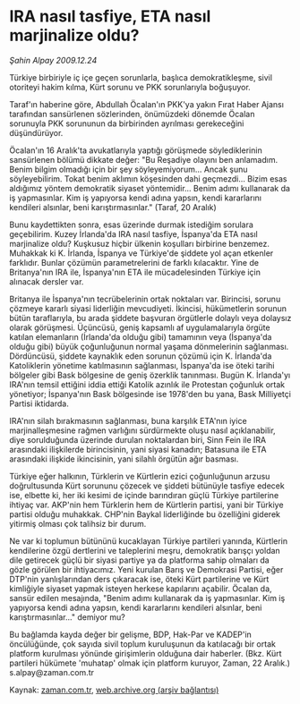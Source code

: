 # IRA nasıl tasfiye, ETA nasıl marjinalize oldu?

*Şahin Alpay 2009.12.24*

<tr><td class="metin" colspan="2" style="padding-top: 20px; padding-left: 5px; ">Türkiye birbiriyle iç içe geçen sorunlarla, başlıca demokratikleşme, sivil otoriteyi hakim kılma, Kürt sorunu ve PKK sorunlarıyla boğuşuyor.</td></tr><tr><td class="metin" colspan="2" style="padding-top: 20px; padding-left: 5px; "><p>Taraf'ın haberine göre, Abdullah Öcalan'ın PKK'ya yakın Fırat Haber Ajansı tarafından sansürlenen sözlerinden, önümüzdeki dönemde Öcalan sorunuyla PKK sorununun da birbirinden ayrılması gerekeceğini düşündürüyor.
<p>Öcalan'ın 16 Aralık'ta avukatlarıyla yaptığı görüşmede söylediklerinin sansürlenen bölümü dikkate değer: "Bu Reşadiye olayını ben anlamadım. Benim bilgim olmadığı için bir şey söyleyemiyorum... Ancak şunu söyleyebilirim. Tokat benim aklımın köşesinden dahi geçmezdi... Bizim esas aldığımız yöntem demokratik siyaset yöntemidir... Benim adımı kullanarak da iş yapmasınlar. Kim iş yapıyorsa kendi adına yapsın, kendi kararlarını kendileri alsınlar, beni karıştırmasınlar." (Taraf, 20 Aralık)
<p>Bunu kaydettikten sonra, esas üzerinde durmak istediğim sorulara geçebilirim. Kuzey İrlanda'da IRA nasıl tasfiye, İspanya'da ETA nasıl marjinalize oldu? Kuşkusuz hiçbir ülkenin koşulları birbirine benzemez. Muhakkak ki K. İrlanda, İspanya ve Türkiye'de şiddete yol açan etkenler farklıdır. Bunlar çözümün parametrelerini de farklı kılacaktır. Yine de Britanya'nın IRA ile, İspanya'nın ETA ile mücadelesinden Türkiye için alınacak dersler var.
<p>Britanya ile İspanya'nın tecrübelerinin ortak noktaları var. Birincisi, sorunu çözmeye kararlı siyasi liderliğin mevcudiyeti. İkincisi, hükümetlerin sorunun bütün taraflarıyla, bu arada şiddete başvuran örgütlerle dolaylı veya dolaysız olarak görüşmesi. Üçüncüsü, geniş kapsamlı af uygulamalarıyla örgüte katılan elemanların (İrlanda'da olduğu gibi) tamamının veya (İspanya'da olduğu gibi) büyük çoğunluğunun normal yaşama dönmelerinin sağlanması. Dördüncüsü, şiddete kaynaklık eden sorunun çözümü için K. İrlanda'da Katoliklerin yönetime katılmasının sağlanması, İspanya'da ise öteki tarihi bölgeler gibi Bask bölgesine de geniş özerklik tanınması. Bugün K. İrlanda'yı IRA'nın temsil ettiğini iddia ettiği Katolik azınlık ile Protestan çoğunluk ortak yönetiyor; İspanya'nın Bask bölgesinde ise 1978'den bu yana, Bask Milliyetçi Partisi iktidarda.
<p>IRA'nın silah bırakmasının sağlanması, buna karşılık ETA'nın iyice marjinalleşmesine rağmen varlığını sürdürmekte oluşu nasıl açıklanabilir, diye sorulduğunda üzerinde durulan noktalardan biri, Sinn Fein ile IRA arasındaki ilişkilerde birincisinin, yani siyasi kanadın; Batasuna ile ETA arasındaki ilişkide ikincisinin, yani silahlı örgütün ağır basması.
<p>Türkiye eğer halkının, Türklerin ve Kürtlerin ezici çoğunluğunun arzusu doğrultusunda Kürt sorununu çözecek ve şiddeti bütünüyle tasfiye edecek ise, elbette ki, her iki kesimi de içinde barındıran güçlü Türkiye partilerine ihtiyaç var. AKP'nin hem Türklerin hem de Kürtlerin partisi, yani bir Türkiye partisi olduğu muhakkak. CHP'nin Baykal liderliğinde bu özelliğini giderek yitirmiş olması çok talihsiz bir durum.
<p>Ne var ki toplumun bütününü kucaklayan Türkiye partileri yanında, Kürtlerin kendilerine özgü dertlerini ve taleplerini meşru, demokratik barışçı yoldan dile getirecek güçlü bir siyasi partiye ya da platforma sahip olmaları da gözle görülen bir ihtiyacımız. Yeni kurulan Barış ve Demokrasi Partisi, eğer DTP'nin yanlışlarından ders çıkaracak ise, öteki Kürt partilerine ve Kürt kimliğiyle siyaset yapmak isteyen herkese kapılarını açabilir. Öcalan da, sansür edilen mesajında, "Benim adımı kullanarak da iş yapmasınlar. Kim iş yapıyorsa kendi adına yapsın, kendi kararlarını kendileri alsınlar, beni karıştırmasınlar..." demiyor mu?
<p>Bu bağlamda kayda değer bir gelişme, BDP, Hak-Par ve KADEP'in öncülüğünde, çok sayıda sivil toplum kuruluşunun da katılacağı bir ortak platform kurulması yönünde girişimlerin olduğuna dair haberler. (Bkz. Kürt partileri hükümete 'muhatap' olmak için platform kuruyor, Zaman, 22 Aralık.) s.alpay@zaman.com.tr<br/></p></p></p></p></p></p></p></p></td></tr>

Kaynak: [zaman.com.tr](http://zaman.com.tr/yazar.do?yazino=931290), [web.archive.org (arşiv bağlantısı)](http://web.archive.org/web/20100120103926/http://www.zaman.com.tr:80/yazar.do?yazino=931290)
